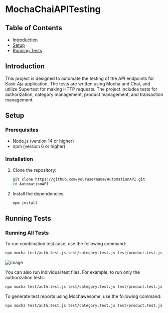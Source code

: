 # MochaChaiAPITesting

## Table of Contents
- [Introduction](#introduction)
- [Setup](#setup)
- [Running Tests](#running-tests)

## Introduction
This project is designed to automate the testing of the API endpoints for Kasir Aja application. The tests are written using Mocha and Chai, and utilize Supertest for making HTTP requests. The project includes tests for authorization, category management, product management, and transaction management.

## Setup

### Prerequisites
- Node.js (version 14 or higher)
- npm (version 6 or higher)

### Installation
1. Clone the repository:
    ```sh
    git clone https://github.com/yourusername/AutomationAPI.git
    cd AutomationAPI
    ```

2. Install the dependencies:
    ```sh
    npm install
    ```

## Running Tests

### Running All Tests
To run combination test case, use the following command:
```sh
npx mocha test/auth.test.js test/category.test.js test/product.test.js --timeout 10000
```
![image](https://github.com/user-attachments/assets/e2eb7798-4e13-4c35-8ed0-7698d25602ba)

You can also run individual test files. For example, to run only the authorization tests:
```sh
npx mocha test/auth.test.js test/category.test.js test/product.test.js test/transaction.test.js --timeout 10000
```

To generate test reports using Mochawesome, use the following command:
```sh
npx mocha test/auth.test.js test/category.test.js test/product.test.js test/transaction.test.js --timeout 10000 --reporter mochawesome --reporter-options reportDir=reports,reportFilename=report,overwrite=false
```


